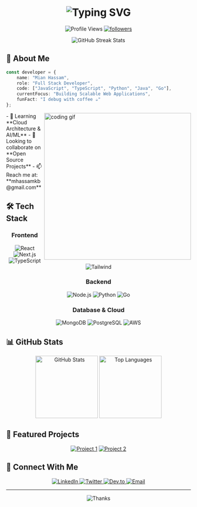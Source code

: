 <h1 align="center">
    <img src="https://readme-typing-svg.herokuapp.com?font=Fira+Code&size=35&duration=3000&pause=1000&color=2F81F7&center=true&vCenter=true&random=false&width=500&lines=Hi+%F0%9F%91%8B+I'm+[Mian+Hassam];Full+Stack+Developer;AI+Enthusiast;Open+Source+Contributor" alt="Typing SVG" />
</h1>

<p align="center">
    <img src="https://komarev.com/ghpvc/?username=YourUsername&label=Profile%20views&color=2F81F7&style=for-the-badge" alt="Profile Views">
    <a href="https://github.com/YourUsername?tab=followers">
        <img src="https://img.shields.io/github/followers/YourUsername?label=Followers&style=for-the-badge&color=2F81F7" alt="followers">
    </a>
</p>

<div align="center">
    <img src="https://github-readme-streak-stats.herokuapp.com/?user=YourUsername&theme=tokyonight" alt="GitHub Streak Stats">
</div>

## 🚀 About Me

```typescript
const developer = {
    name: "Mian Hassam",
    role: "Full Stack Developer",
    code: ["JavaScript", "TypeScript", "Python", "Java", "Go"],
    currentFocus: "Building Scalable Web Applications",
    funFact: "I debug with coffee ☕"
};
```

<img align="right" width="400" src="https://github.com/YourUsername/YourUsername/blob/main/coding.gif" alt="coding gif"/>
- 🌱 Learning **Cloud Architecture & AI/ML**
- 👯 Looking to collaborate on **Open Source Projects**
- 📫 Reach me at: **mhassamkb@gmail.com**

## 🛠️ Tech Stack

<div align="center">

### Frontend
![React](https://img.shields.io/badge/React-61DAFB?style=for-the-badge&logo=react&logoColor=black)
![Next.js](https://img.shields.io/badge/Next.js-000000?style=for-the-badge&logo=next.js&logoColor=white)
![TypeScript](https://img.shields.io/badge/TypeScript-3178C6?style=for-the-badge&logo=typescript&logoColor=white)
![Tailwind](https://img.shields.io/badge/Tailwind-38B2AC?style=for-the-badge&logo=tailwind-css&logoColor=white)

### Backend
![Node.js](https://img.shields.io/badge/Node.js-339933?style=for-the-badge&logo=node.js&logoColor=white)
![Python](https://img.shields.io/badge/Python-3776AB?style=for-the-badge&logo=python&logoColor=white)
![Go](https://img.shields.io/badge/Go-00ADD8?style=for-the-badge&logo=go&logoColor=white)

### Database & Cloud
![MongoDB](https://img.shields.io/badge/MongoDB-47A248?style=for-the-badge&logo=mongodb&logoColor=white)
![PostgreSQL](https://img.shields.io/badge/PostgreSQL-336791?style=for-the-badge&logo=postgresql&logoColor=white)
![AWS](https://img.shields.io/badge/AWS-232F3E?style=for-the-badge&logo=amazon-aws&logoColor=white)

</div>

## 📊 GitHub Stats

<div align="center">
    <img src="https://github-readme-stats.vercel.app/api?username=YourUsername&show_icons=true&theme=tokyonight" alt="GitHub Stats" height="170"/>
    <img src="https://github-readme-stats.vercel.app/api/top-langs/?username=YourUsername&layout=compact&theme=tokyonight" alt="Top Languages" height="170"/>
</div>

## 🌟 Featured Projects

<div align="center">

[![Project 1](https://github-readme-stats.vercel.app/api/pin/?username=YourUsername&repo=project-1&theme=tokyonight)](https://github.com/YourUsername/project-1)
[![Project 2](https://github-readme-stats.vercel.app/api/pin/?username=YourUsername&repo=project-2&theme=tokyonight)](https://github.com/YourUsername/project-2)

</div>

## 🤝 Connect With Me

<div align="center">
    <a href="https://linkedin.com/in/YourUsername">
        <img src="https://img.shields.io/badge/LinkedIn-0077B5?style=for-the-badge&logo=linkedin&logoColor=white" alt="LinkedIn"/>
    </a>
    <a href="https://twitter.com/YourUsername">
        <img src="https://img.shields.io/badge/Twitter-1DA1F2?style=for-the-badge&logo=twitter&logoColor=white" alt="Twitter"/>
    </a>
    <a href="https://dev.to/YourUsername">
        <img src="https://img.shields.io/badge/Dev.to-0A0A0A?style=for-the-badge&logo=dev.to&logoColor=white" alt="Dev.to"/>
    </a>
    <a href="mailto:your.email@domain.com">
        <img src="https://img.shields.io/badge/Email-D14836?style=for-the-badge&logo=gmail&logoColor=white" alt="Email"/>
    </a>
</div>


---
<div align="center">
    <img src="https://readme-typing-svg.herokuapp.com?font=Fira+Code&size=25&duration=3000&pause=1000&color=2F81F7&center=true&vCenter=true&random=false&width=500&lines=Thanks+for+visiting!+%F0%9F%91%8B;Let's+build+something+amazing+together!" alt="Thanks" />
</div>
